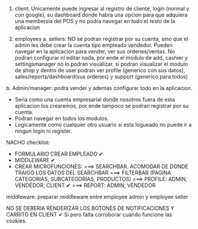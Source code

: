 1. client: Unicamente puede ingresar al registro de cliente, login (normal y con google), su dashboard donde habra una opcion para que adquiera una membersia del POS y no podra navegar en todo el resto de la aplicacion

2. employees
   a. sellers: NO se podran registrar por su cuenta, sino que el admin les debe crear la cuenta tipo empleado vendedor.
   Pueden navegar en la aplicacion para vender, ver sus ordenes/ventas.
   No podran configurar ni editar nada, por ende el modulo de add, cashier y settingsmanager no lo podran visualizar.
   si podran visualizar el modulo de shop y dentro de user podran ver profile (generico con sus datos), sales/reports/dashboard(sus ordenes) y support (generico para todos)

b. Admin/manager: podra vender y ademas configurar todo en la aplicacion.

- Seria como una cuenta empresarial donde nosotros fuera de esta aplicacion los crearemos, por ende tampoco se podran registrar por su cuenta.
- Podran navegar en todos los modulos.
- Logicamente como cualquier otro usuario si esta logueado no puede ir a ningun login ni register.



NACHO checklist:
- FORMULARIO CREAR EMPLEADO ✔
- MIDDLEWARE ✔
- CREAR MICROFUNCIONES:
  ===> SEARCHBAR. ACOMODAR  DE DONDE TRAIGO LOS DATOS DEL SEARCHBAR
  ===> FILTERBAR (PAGINA CATEGORIAS, SUBCATEGORIAS, PRODUCTOS)
  ===> PROFILE: ADMIN, VENDEDOR, CLIENT ✔
  ===> REPORT: ADMIN, VENDEDOR


middleware: preparar middleware entre employee admin y employee seller

NO SE DEBERIA RENDERIZAR LOS BOTONES DE NOTIFICACIONES Y CARRITO EN CLIENT ✔ Si pero falta corroborar cuando funcione las cookies.